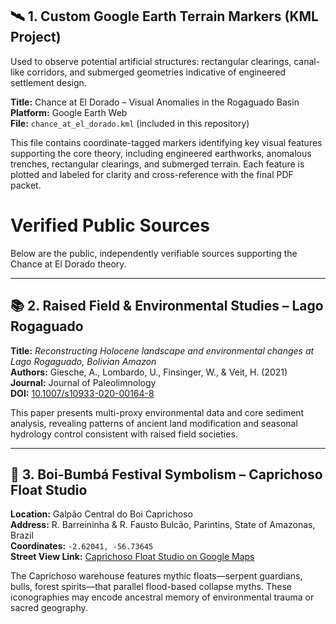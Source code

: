 ## 🛰️ 1. Custom Google Earth Terrain Markers (KML Project)
Used to observe potential artificial structures: rectangular clearings, canal-like corridors, and submerged geometries indicative of engineered settlement design.

**Title:** Chance at El Dorado – Visual Anomalies in the Rogaguado Basin  
**Platform:** Google Earth Web  
**File:** `chance_at_el_dorado.kml` (included in this repository)

This file contains coordinate-tagged markers identifying key visual features supporting the core theory, including engineered earthworks, anomalous trenches, rectangular clearings, and submerged terrain. Each feature is plotted and labeled for clarity and cross-reference with the final PDF packet.
# Verified Public Sources

Below are the public, independently verifiable sources supporting the Chance at El Dorado theory.

---

## 📚 2. Raised Field & Environmental Studies – Lago Rogaguado

**Title:** *Reconstructing Holocene landscape and environmental changes at Lago Rogaguado, Bolivian Amazon*  
**Authors:** Giesche, A., Lombardo, U., Finsinger, W., & Veit, H. (2021)  
**Journal:** Journal of Paleolimnology  
**DOI:** [10.1007/s10933-020-00164-8](https://doi.org/10.1007/s10933-020-00164-8)

This paper presents multi-proxy environmental data and core sediment analysis, revealing patterns of ancient land modification and seasonal hydrology control consistent with raised field societies.

---

## 🐂 3. Boi-Bumbá Festival Symbolism – Caprichoso Float Studio

**Location:** Galpão Central do Boi Caprichoso  
**Address:** R. Barreininha & R. Fausto Bulcão, Parintins, State of Amazonas, Brazil  
**Coordinates:** `-2.62041, -56.73645`  
**Street View Link:** [Caprichoso Float Studio on Google Maps](https://www.google.com/maps/place/Galp%C3%A3o+Central+do+Boi+Caprichoso/@-2.62041,-56.73645,21z)

The Caprichoso warehouse features mythic floats—serpent guardians, bulls, forest spirits—that parallel flood-based collapse myths. These iconographies may encode ancestral memory of environmental trauma or sacred geography.
